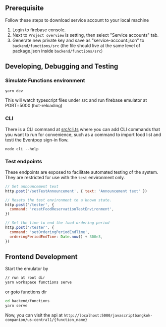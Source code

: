 ## Prerequisite

Follow these steps to download service account to your local machine

1. Login to firebase console.
2. Next to `Project overview` is setting, then select "Service accounts" tab.
3. Generate new private key and save as "service-account.json" to `backend/functions/src`
   (the file should live at the same level of package.json inside `backend/functions/src`)

## Developing, Debugging and Testing

### Simulate Functions environment

```bash
yarn dev
```

This will watch typescript files under src and run firebase emulator at PORT=5000
(hot-reloading)

### CLI

There is a CLI command at [src/cli.ts](src/cli.ts) where you can add CLI commands that you want to run for convenience,
such as a command to import food list and testi the Eventpop sign-in flow.

```
node cli --help
```

### Test endpoints

These endpoints are exposed to facilitate automated testing of the system.
They are restricted for use with the `test` environment only.

```js
// Set announcement text
http.post('/setTestAnnouncement', { text: 'Announcement text' })

// Resets the test environment to a known state.
http.post('/tester', {
  command: 'resetFoodReservationTestEnvironment',
})

// Set the time to end the food ordering period
http.post('/tester', {
  command: 'setOrderingPeriodEndTime',
  orderingPeriodEndTime: Date.now() + 300e3,
})
```

## Frontend Development

Start the emulator by

```bash
// run at root dir
yarn workspace functions serve
```

or goto functions dir

```bash
cd backend/functions
yarn serve
```

Now, you can visit the api at `http://localhost:5000/javascriptbangkok-companion/us-central1/{function_name}`
